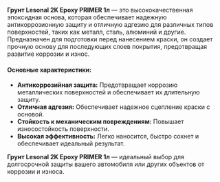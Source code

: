 **Грунт Lesonal 2K Epoxy PRIMER 1л** — это высококачественная эпоксидная основа, которая обеспечивает надежную антикоррозионную защиту и отличную адгезию для различных типов поверхностей, таких как металл, сталь, алюминий и другие. Предназначен для подготовки перед нанесением краски, он создает прочную основу для последующих слоев покрытия, предотвращая развитие коррозии и износ.

#### Основные характеристики:

- **Антикоррозийная защита:** Предотвращает коррозию металлических поверхностей и обеспечивает их длительную защиту.
- **Отличная адгезия:** Обеспечивает надежное сцепление краски с основой.
- **Стойкость к механическим повреждениям:** Повышает износостойкость поверхности.
- **Высокая эффективность:** Легко наносится, быстро сохнет и обеспечивает идеальный результат.

**Грунт Lesonal 2K Epoxy PRIMER 1л** — идеальный выбор для долгосрочной защиты вашего автомобиля или других объектов от коррозии и износа.
